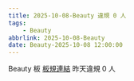 ```yaml
---
title: 2025-10-08-Beauty 違規 0 人
tags:
    - Beauty
abbrlink: 2025-10-08-Beauty
date: Beauty-2025-10-08 12:00:00
---
```

Beauty 板 [板規連結](https://www.ptt.cc/bbs/Beauty/M.1630069980.A.84B.html)
昨天違規 0 人
